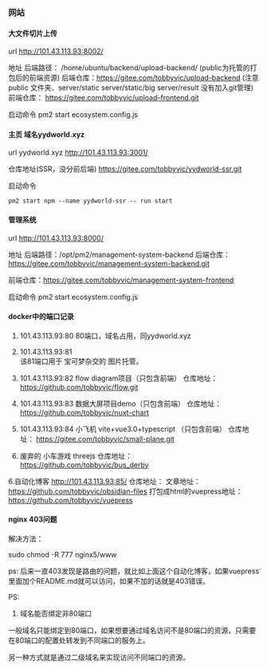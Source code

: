### 网站

#### 大文件切片上传

url
http://101.43.113.93:8002/

地址
后端路径： /home/ubuntu/backend/upload-backend/ (public为托管的打包后的前端资源)
后端仓库：https://gitee.com/tobbyvic/upload-backend (注意 public 文件夹、server/static  server/static/big  server/result 没有加入git管理)
前端仓库： https://gitee.com/tobbyvic/upload-frontend.git

启动命令
pm2 start ecosystem.config.js

#### 主页 域名yydworld.xyz

url
yydworld.xyz
http://101.43.113.93:3001/

仓库地址(SSR，没分前后端)
https://gitee.com/tobbyvic/yydworld-ssr.git

启动命令

```shell
pm2 start npm --name yydworld-ssr -- run start
```

#### 管理系统

url
http://101.43.113.93:8000/

地址
后端路径：/opt/pm2/management-system-backend
后端仓库：https://gitee.com/tobbyvic/management-system-backend.git

前端仓库：https://gitee.com/tobbyvic/management-system-frontend

启动命令
pm2 start ecosystem.config.js

#### docker中的端口记录

1. 101.43.113.93:80
80端口，域名占用，同yydworld.xyz

1. 101.43.113.93:81  
该81端口用于 宝可梦杂交的  图片托管。

2. 101.43.113.93:82
flow diagram项目（只包含前端）
仓库地址：
https://github.com/tobbyvic/flow.git

3. 101.43.113.93:83
数据大屏项目demo（只包含前端）
仓库地址：
https://github.com/tobbyvic/nuxt-chart

4. 101.43.113.93:84  小飞机   vite+vue3.0+typescript （只包含前端）
仓库地址：
https://gitee.com/tobbyvic/small-plane.git


5. 废弃的
小车游戏 threejs
仓库地址：
https://github.com/tobbyvic/bus_derby

6.自动化博客  http://101.43.113.93:85/
仓库地址： 
文章地址：https://github.com/tobbyvic/obsidian-files
打包成html的vuepress地址：https://github.com/tobbyvic/vuepress

#### nginx 403问题

解决方法：

sudo chmod -R 777 nginx5/www

ps:  后来一直403发现是路由的问题，就比如上面这个自动化博客，如果vuepress里面加个README.md就可以访问，如果不加的话就是403错误。



PS:

1. 域名能否绑定非80端口

一般域名只能绑定到80端口，如果想要通过域名访问不是80端口的资源，只需要在80端口的配置处转发到不同端口的服务上。

另一种方式就是通过二级域名来实现访问不同端口的资源。
